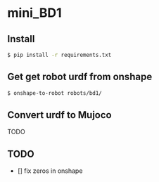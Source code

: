 # mini_BD1

## Install 
    
```bash
$ pip install -r requirements.txt
```

## Get get robot urdf from onshape
```bash
$ onshape-to-robot robots/bd1/
```

## Convert urdf to Mujoco
TODO

## TODO  

- [] fix zeros in onshape